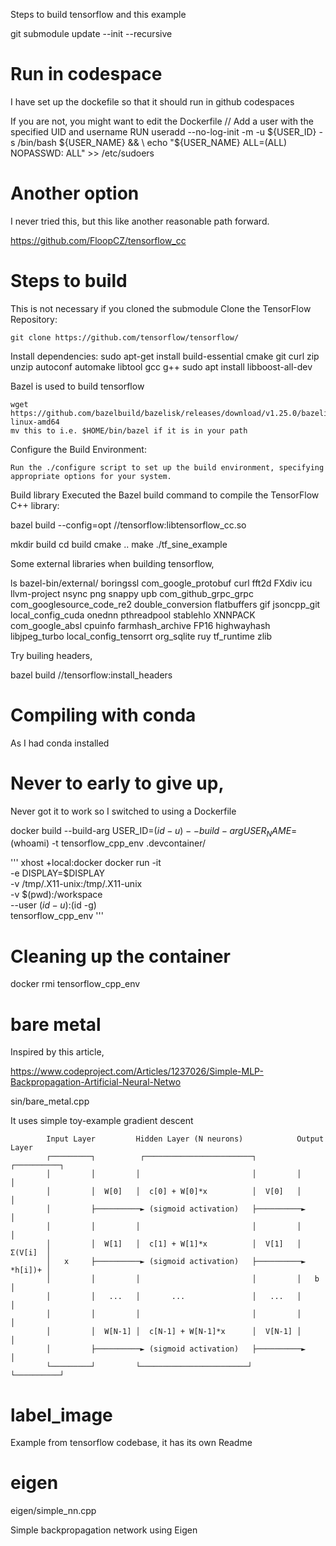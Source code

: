 
Steps to build tensorflow and this example

git submodule update --init --recursive

# Run in codespace
I have set up the dockefile so that it should run in github codespaces

If you are not, you might want to edit the Dockerfile
// Add a user with the specified UID and username
   RUN useradd --no-log-init -m -u ${USER_ID} -s /bin/bash ${USER_NAME} && \
       echo "${USER_NAME} ALL=(ALL) NOPASSWD: ALL" >> /etc/sudoers


# Another option
I never tried this, but this like another reasonable path forward.

https://github.com/FloopCZ/tensorflow_cc


# Steps to build

This is not necessary if you cloned the submodule
Clone the TensorFlow Repository:

    git clone https://github.com/tensorflow/tensorflow/



Install dependencies:
    sudo apt-get install build-essential cmake git curl zip unzip autoconf automake libtool  gcc g++
    sudo apt install libboost-all-dev

Bazel is used to build tensorflow

    wget https://github.com/bazelbuild/bazelisk/releases/download/v1.25.0/bazelisk-linux-amd64
    mv this to i.e. $HOME/bin/bazel if it is in your path


Configure the Build Environment:

    Run the ./configure script to set up the build environment, specifying appropriate options for your system.


Build library
    Executed the Bazel build command to compile the TensorFlow C++ library:

bazel build --config=opt //tensorflow:libtensorflow_cc.so



mkdir build
cd build
cmake ..
make
./tf_sine_example




Some external libraries when building tensorflow, 

ls bazel-bin/external/
boringssl             com_google_protobuf        curl               fft2d        FXdiv        icu            llvm-project           nsync       png          snappy      upb
com_github_grpc_grpc  com_googlesource_code_re2  double_conversion  flatbuffers  gif          jsoncpp_git    local_config_cuda      onednn      pthreadpool  stablehlo   XNNPACK
com_google_absl       cpuinfo                    farmhash_archive   FP16         highwayhash  libjpeg_turbo  local_config_tensorrt  org_sqlite  ruy          tf_runtime  zlib

Try builing headers,

bazel build //tensorflow:install_headers


# Compiling with conda

As I had conda installed


# Never to early to give up,

Never got it to work so I switched to using a Dockerfile

docker build --build-arg USER_ID=$(id -u) --build-arg USER_NAME=$(whoami) -t tensorflow_cpp_env .devcontainer/


'''
xhost +local:docker
docker run -it \
    -e DISPLAY=$DISPLAY \
    -v /tmp/.X11-unix:/tmp/.X11-unix \
    -v $(pwd):/workspace \
    --user $(id -u):$(id -g) \
    tensorflow_cpp_env
'''

# Cleaning up the container
   docker rmi tensorflow_cpp_env

# bare metal

Inspired by this article, 

https://www.codeproject.com/Articles/1237026/Simple-MLP-Backpropagation-Artificial-Neural-Netwo

sin/bare_metal.cpp

It uses simple toy-example gradient descent


```
     	Input Layer      	Hidden Layer (N neurons)        	Output Layer
     	┌─────────┐      	 ┌────────────────────────┐      	┌──────────┐
     	│     	  │      	│                    	  │      	│      	   │
     	│         │  W[0]	│  c[0] + W[0]*x          │  V[0]	│      	   │
     	│     	  ├──────────► (sigmoid activation)   ├──────────►         │
     	│     	  │      	│                    	  │      	│      	   │
     	│     	  │  W[1]	│  c[1] + W[1]*x     	  │  V[1]	│  Σ(V[i]  │
     	│	x	  ├──────────► (sigmoid activation)   ├──────────► *h[i])+ │
     	│     	  │      	│                    	  │         │	b 	   │
     	│     	  │   ...	│      	...       	      │   ...   │      	   │
     	│     	  │      	│                    	  │      	│      	   │
     	│     	  │  W[N-1] │  c[N-1] + W[N-1]*x 	  │  V[N-1] │      	   │
     	│     	  ├──────────► (sigmoid activation)   ├──────────►         │
     	└─────────┘      	└────────────────────────┘      	└──────────┘
```

# label_image

Example from tensorflow codebase, it has its own Readme

# eigen 

eigen/simple_nn.cpp

Simple backpropagation network using Eigen